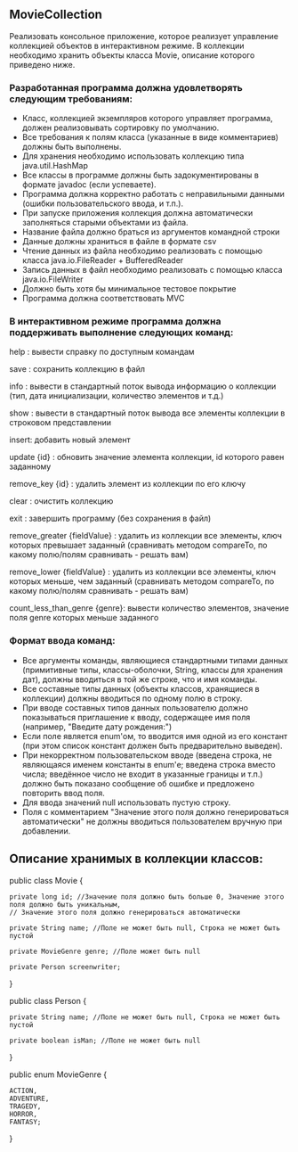 ## MovieCollection

Реализовать консольное приложение, которое реализует управление коллекцией объектов в интерактивном режиме. В коллекции необходимо хранить объекты класса Movie, описание которого приведено ниже.

### Разработанная программа должна удовлетворять следующим требованиям:

* Класс, коллекцией экземпляров которого управляет программа, должен реализовывать сортировку по умолчанию.
* Все требования к полям класса (указанные в виде комментариев) должны быть выполнены.
* Для хранения необходимо использовать коллекцию типа java.util.HashMap
* Все классы в программе должны быть задокументированы в формате javadoc (если успеваете).
* Программа должна корректно работать с неправильными данными (ошибки пользовательского ввода, и т.п.).
* При запуске приложения коллекция должна автоматически заполняться старыми объектами из файла.
* Название файла должно браться из аргументов командной строки
*  Данные должны храниться в файле в формате csv
*  Чтение данных из файла необходимо реализовать с помощью класса java.io.FileReader + BufferedReader
*  Запись данных в файл необходимо реализовать с помощью класса java.io.FileWriter
*  Должно быть хотя бы минимальное тестовое покрытие
*  Программа должна соответствовать MVC

### В интерактивном режиме программа должна поддерживать выполнение следующих команд:
help : вывести справку по доступным командам

save : сохранить коллекцию в файл

info : вывести в стандартный поток вывода информацию о коллекции (тип, дата инициализации, количество элементов и т.д.)

show : вывести в стандартный поток вывода все элементы коллекции в строковом представлении

insert: добавить новый элемент

update {id} : обновить значение элемента коллекции, id которого равен заданному

remove_key {id} : удалить элемент из коллекции по его ключу

clear : очистить коллекцию

exit : завершить программу (без сохранения в файл)

remove_greater {fieldValue} : удалить из коллекции все элементы, ключ которых превышает заданный  (сравнивать методом compareTo, по какому полю/полям сравнивать - решать вам)

remove_lower {fieldValue} : удалить из коллекции все элементы, ключ которых меньше, чем заданный  (сравнивать методом compareTo, по какому полю/полям сравнивать - решать вам)

count_less_than_genre {genre}: вывести количество элементов, значение поля genre которых меньше заданного

### Формат ввода команд:
* Все аргументы команды, являющиеся стандартными типами данных (примитивные типы, классы-оболочки, String, классы для хранения дат), должны вводиться в той же строке, что и имя команды.
* Все составные типы данных (объекты классов, хранящиеся в коллекции) должны вводиться по одному полю в строку.
* При вводе составных типов данных пользователю должно показываться приглашение к вводу, содержащее имя поля (например, "Введите дату рождения:")
* Если поле является enum'ом, то вводится имя одной из его констант (при этом список констант должен быть предварительно выведен).
* При некорректном пользовательском вводе (введена строка, не являющаяся именем константы в enum'е; введена строка вместо числа; введённое число не входит в указанные границы и т.п.) должно быть показано сообщение об ошибке и предложено повторить ввод поля.
* Для ввода значений null использовать пустую строку.
* Поля с комментарием "Значение этого поля должно генерироваться автоматически" не должны вводиться пользователем вручную при добавлении.

## Описание хранимых в коллекции классов:
public class Movie {

    private long id; //Значение поля должно быть больше 0, Значение этого поля должно быть уникальным,
    // Значение этого поля должно генерироваться автоматически
    
    private String name; //Поле не может быть null, Строка не может быть пустой
    
    private MovieGenre genre; //Поле может быть null
    
    private Person screenwriter;
    
}

public class Person {

    private String name; //Поле не может быть null, Строка не может быть пустой
    
    private boolean isMan; //Поле не может быть null
    
}

public enum MovieGenre {

    ACTION,
    ADVENTURE,
    TRAGEDY,
    HORROR,
    FANTASY;
    
   }




